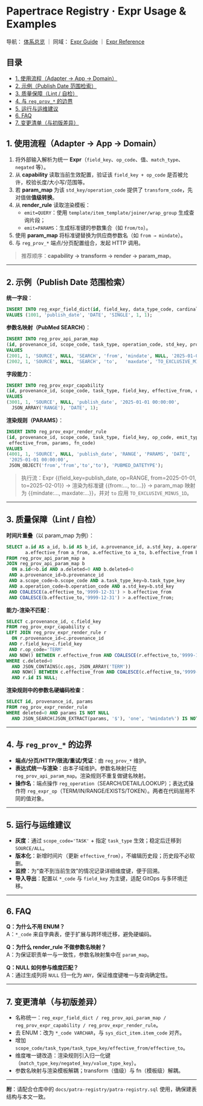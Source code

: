 # Papertrace Registry · Expr Usage & Examples

导航： [体系总览](../README.md) ｜ 同域： [Expr Guide](Registry-expr-guide.md) ｜ [Expr Reference](Registry-expr-reference.md)

## 目录
- [1. 使用流程（Adapter → App → Domain）](#sec-1)
- [2. 示例（Publish Date 范围检索）](#sec-2)
- [3. 质量保障（Lint / 自检）](#sec-3)
- [4. 与 `reg_prov_*` 的边界](#sec-4)
- [5. 运行与运维建议](#sec-5)
- [6. FAQ](#sec-6)
- [7. 变更清单（与初版差异）](#sec-7)


## <a id="sec-1"></a> 1. 使用流程（Adapter → App → Domain）

1. 将外部输入解析为统一 **Expr**（`field_key`、`op_code`、值、`match_type`、`negated` 等）。
2. 从 **capability** 读取当前生效配置，验证该 `field_key + op_code` 是否被允许，校验长度/大小写/范围等。
3. 若 **param_map** 为该 `std_key/operation_code` 提供了 `transform_code`，先对值做**值级转换**。
4. 从 **render_rule** 读取渲染模板：
   - `emit=QUERY`：使用 `template/item_template/joiner/wrap_group` 生成查询片段；
   - `emit=PARAMS`：生成标准键的参数集合（如 `from/to`）。
5. 使用 **param_map** 将标准键替换为供应商参数名（如 `from → mindate`）。
6. 与 `reg_prov_*` 端点/分页配置组合，发起 HTTP 调用。

> 推荐顺序：**capability → transform → render → param_map**。

---


## <a id="sec-2"></a> 2. 示例（Publish Date 范围检索）

**统一字段**：
```sql
INSERT INTO reg_expr_field_dict(id, field_key, data_type_code, cardinality_code, exposable, is_date)
VALUES (1001, 'publish_date', 'DATE', 'SINGLE', 1, 1);
```

**参数名映射（PubMed SEARCH）**：
```sql
INSERT INTO reg_prov_api_param_map
(id, provenance_id, scope_code, task_type, operation_code, std_key, provider_param_name, transform_code, effective_from)
VALUES
(2001, 1, 'SOURCE', NULL, 'SEARCH', 'from', 'mindate', NULL, '2025-01-01 00:00:00'),
(2002, 1, 'SOURCE', NULL, 'SEARCH', 'to',   'maxdate', 'TO_EXCLUSIVE_MINUS_1D', '2025-01-01 00:00:00');
```

**字段能力**：
```sql
INSERT INTO reg_prov_expr_capability
(id, provenance_id, scope_code, task_type, field_key, effective_from, ops, range_kind_code, range_allow_open_end)
VALUES
(3001, 1, 'SOURCE', NULL, 'publish_date', '2025-01-01 00:00:00',
  JSON_ARRAY('RANGE'), 'DATE', 1);
```

**渲染规则（PARAMS）**：
```sql
INSERT INTO reg_prov_expr_render_rule
(id, provenance_id, scope_code, task_type, field_key, op_code, emit_type_code, value_type_code,
 effective_from, params, fn_code)
VALUES
(4001, 1, 'SOURCE', NULL, 'publish_date', 'RANGE', 'PARAMS', 'DATE',
 '2025-01-01 00:00:00',
 JSON_OBJECT('from','from','to','to'), 'PUBMED_DATETYPE');
```

> 执行流：Expr {{field_key=publish_date, op=RANGE, from=2025-01-01, to=2025-02-01}} → 渲染为标准键 {{from:..., to:...}} → param_map 映射为 {{mindate:..., maxdate:...}}，并对 `to` 应用 `TO_EXCLUSIVE_MINUS_1D`。

---


## <a id="sec-3"></a> 3. 质量保障（Lint / 自检）

**时间片重叠**（以 param_map 为例）：
```sql
SELECT a.id AS a_id, b.id AS b_id, a.provenance_id, a.std_key, a.operation_code,
       a.effective_from a_from, a.effective_to a_to, b.effective_from b_from, b.effective_to b_to
FROM reg_prov_api_param_map a
JOIN reg_prov_api_param_map b
  ON a.id<>b.id AND a.deleted=0 AND b.deleted=0
 AND a.provenance_id=b.provenance_id
 AND a.scope_code=b.scope_code AND a.task_type_key=b.task_type_key
 AND a.operation_code=b.operation_code AND a.std_key=b.std_key
 AND COALESCE(a.effective_to,'9999-12-31') > b.effective_from
 AND COALESCE(b.effective_to,'9999-12-31') > a.effective_from;
```

**能力-渲染不匹配**：
```sql
SELECT c.provenance_id, c.field_key
FROM reg_prov_expr_capability c
LEFT JOIN reg_prov_expr_render_rule r
  ON r.provenance_id=c.provenance_id
 AND r.field_key=c.field_key
 AND r.op_code='TERM'
 AND NOW() BETWEEN r.effective_from AND COALESCE(r.effective_to,'9999-12-31')
WHERE c.deleted=0
  AND JSON_CONTAINS(c.ops, JSON_ARRAY('TERM'))
  AND NOW() BETWEEN c.effective_from AND COALESCE(c.effective_to,'9999-12-31')
  AND r.id IS NULL;
```

**渲染规则中的参数名硬编码检查**：
```sql
SELECT id, provenance_id, params
FROM reg_prov_expr_render_rule
WHERE deleted=0 AND params IS NOT NULL
  AND JSON_SEARCH(JSON_EXTRACT(params, '$'), 'one', '%mindate%') IS NOT NULL;
```

---


## <a id="sec-4"></a> 4. 与 `reg_prov_*` 的边界

- **端点/分页/HTTP/限流/重试/凭证**：由 `reg_prov_*` 维护。
- **表达式统一与渲染**：由本子域维护。参数名映射只在 `reg_prov_api_param_map`。渲染规则不重复做键名映射。
- **操作名**：端点操作 `reg_operation`（SEARCH/DETAIL/LOOKUP）；表达式操作符 `reg_expr_op`（TERM/IN/RANGE/EXISTS/TOKEN）。两者在代码层用不同的值对象。

---


## <a id="sec-5"></a> 5. 运行与运维建议

 - **灰度**：通过 `scope_code='TASK'` + 指定 `task_type` 生效；稳定后迁移到 `SOURCE/ALL`。
- **版本化**：新增时间片（更新 `effective_from`），不编辑历史段；历史段不必软删。
- **监控**：为“查不到当前生效”的情况记录详细维度键，便于回溯。
- **导入导出**：配置以 `*_code` 与 `field_key` 为主键，适配 GitOps 与多环境迁移。

---


## <a id="sec-6"></a> 6. FAQ

**Q：为什么不用 ENUM？**  
A：`*_code` 来自字典表，便于扩展与跨环境迁移，避免硬编码。

**Q：为什么 render_rule 不做参数名映射？**  
A：为保证职责单一与一致性，参数名映射集中在 `param_map`。

**Q：NULL 如何参与维度匹配？**  
A：通过生成列将 `NULL` 归一化为 `ANY`，保证维度键唯一与查询确定性。

---


## <a id="sec-7"></a> 7. 变更清单（与初版差异）

- 名称统一：`reg_expr_field_dict / reg_prov_api_param_map / reg_prov_expr_capability / reg_prov_expr_render_rule`。
- 去 ENUM：改为 `*_code VARCHAR`，与 `sys_dict_item.item_code` 对齐。
- 增加 `scope_code/task_type/task_type_key/effective_from/effective_to`。
- 维度唯一键改造：渲染规则引入归一化键（`match_type_key/negated_key/value_type_key`）。
- 参数名映射与渲染模板解耦；transform（值级）与 fn（模板级）解耦。

---

**附**：请配合仓库中的 `docs/patra-registry/patra-registry.sql` 使用，确保建表结构与本文一致。

